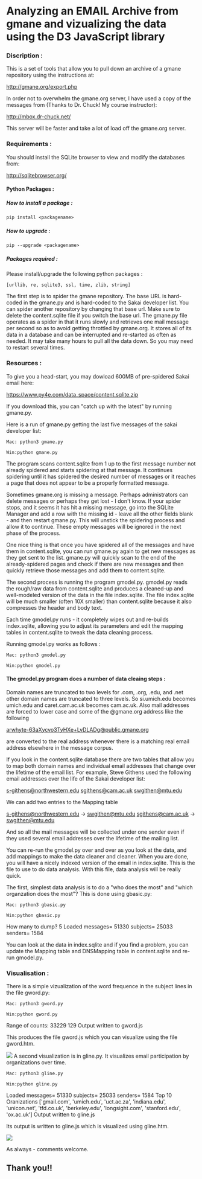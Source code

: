 <h1>Analyzing an EMAIL Archive from gmane and vizualizing the data using the D3 JavaScript library</h1>

<h3> Discription :</h3>

This is a set of tools that allow you to pull down an archive
of a gmane repository using the instructions at:

http://gmane.org/export.php

In order not to overwhelm the gmane.org server, I have used 
a copy of the messages from (Thanks to Dr. Chuck! My course instructor): 

http://mbox.dr-chuck.net/

This server will be faster and take a lot of load off the 
gmane.org server.

<h3>Requirements : </h3>

You should install the SQLite browser to view and modify the databases from:

http://sqlitebrowser.org/

<h4> Python Packages : </h4>

<h5>How to install a package :</h5>

    pip install <packagename>
    
<h5> How to upgrade :</h5>

    pip --upgrade <packagename>
   
<h5> Packages required : </h5>
Please install/upgrade the following python packages :

    [urllib, re, sqlite3, ssl, time, zlib, string]

The first step is to spider the gmane repository.  The base URL 
is hard-coded in the gmane.py and is hard-coded to the Sakai
developer list.  You can spider another repository by changing that
base url.   Make sure to delete the content.sqlite file if you 
switch the base url.  The gmane.py file operates as a spider in 
that it runs slowly and retrieves one mail message per second so 
as to avoid getting throttled by gmane.org.   It stores all of
its data in a database and can be interrupted and re-started 
as often as needed.   It may take many hours to pull all the data
down.  So you may need to restart several times.

<h3> Resources : </h3>
To give you a head-start, you may dowload 600MB of pre-spidered Sakai 
email here:

https://www.py4e.com/data_space/content.sqlite.zip

If you download this, you can "catch up with the latest" by
running gmane.py.

Here is a run of gmane.py getting the last five messages of the
sakai developer list:


    Mac: python3 gmane.py 

    Win:python gmane.py 


The program scans content.sqlite from 1 up to the first message number not
already spidered and starts spidering at that message.  It continues spidering
until it has spidered the desired number of messages or it reaches a page
that does not appear to be a properly formatted message.

Sometimes gmane.org is missing a message.  Perhaps administrators can delete messages
or perhaps they get lost - I don't know.   If your spider stops, and it seems it has hit
a missing message, go into the SQLite Manager and add a row with the missing id - leave
all the other fields blank - and then restart gmane.py.   This will unstick the 
spidering process and allow it to continue.  These empty messages will be ignored in the next
phase of the process.

One nice thing is that once you have spidered all of the messages and have them in 
content.sqlite, you can run gmane.py again to get new messages as they get sent to the
list.  gmane.py will quickly scan to the end of the already-spidered pages and check 
if there are new messages and then quickly retrieve those messages and add them 
to content.sqlite.

The second process is running the program gmodel.py.  gmodel.py reads the rough/raw 
data from content.sqlite and produces a cleaned-up and well-modeled version of the 
data in the file index.sqlite.  The file index.sqlite will be much smaller (often 10X
smaller) than content.sqlite because it also compresses the header and body text.

Each time gmodel.py runs - it completely wipes out and re-builds index.sqlite, allowing
you to adjust its parameters and edit the mapping tables in content.sqlite to tweak the 
data cleaning process.

Running gmodel.py works as follows :

    Mac: python3 gmodel.py

    Win:python gmodel.py

<h4>The gmodel.py program does a number of data cleaing steps :</h4>

Domain names are truncated to two levels for .com, .org, .edu, and .net 
other domain names are truncated to three levels.  So si.umich.edu becomes
umich.edu and caret.cam.ac.uk becomes cam.ac.uk.   Also mail addresses are
forced to lower case and some of the @gmane.org address like the following

   arwhyte-63aXycvo3TyHXe+LvDLADg@public.gmane.org

are converted to the real address whenever there is a matching real email
address elsewhere in the message corpus.

If you look in the content.sqlite database there are two tables that allow
you to map both domain names and individual email addresses that change over 
the lifetime of the email list.  For example, Steve Githens used the following
email addresses over the life of the Sakai developer list:

s-githens@northwestern.edu
sgithens@cam.ac.uk
swgithen@mtu.edu

We can add two entries to the Mapping table

s-githens@northwestern.edu ->  swgithen@mtu.edu
sgithens@cam.ac.uk -> swgithen@mtu.edu

And so all the mail messages will be collected under one sender even if 
they used several email addresses over the lifetime of the mailing list.


You can re-run the gmodel.py over and over as you look at the data, and add mappings
to make the data cleaner and cleaner.   When you are done, you will have a nicely
indexed version of the email in index.sqlite.   This is the file to use to do data
analysis.   With this file, data analysis will be really quick.

The first, simplest data analysis is to do a "who does the most" and "which 
organzation does the most"?  This is done using gbasic.py:

    Mac: python3 gbasic.py

    Win:python gbasic.py 

How many to dump? 5
Loaded messages= 51330 subjects= 25033 senders= 1584

You can look at the data in index.sqlite and if you find a problem, you 
can update the Mapping table and DNSMapping table in content.sqlite and
re-run gmodel.py.

<h3> Visualisation : </h3>

There is a simple vizualization of the word frequence in the subject lines
in the file gword.py:

    Mac: python3 gword.py

    Win:python gword.py

Range of counts: 33229 129
Output written to gword.js

This produces the file gword.js which you can visualize using the file 
gword.htm.

![](https://github.com/shub-garg/Email-Crawler-Analyser-and-Visualizer/blob/main/Code/Images/gword.PNG)
A second visualization is in gline.py.  It visualizes email participation by 
organizations over time.

    Mac: python3 gline.py 

    Win:python gline.py 

Loaded messages= 51330 subjects= 25033 senders= 1584
Top 10 Oranizations
['gmail.com', 'umich.edu', 'uct.ac.za', 'indiana.edu', 'unicon.net', 'tfd.co.uk', 'berkeley.edu', 'longsight.com', 'stanford.edu', 'ox.ac.uk']
Output written to gline.js

Its output is written to gline.js which is visualized using gline.htm.

![](https://github.com/shub-garg/Email-Crawler-Analyser-and-Visualizer/blob/main/Code/Images/gline.PNG)

As always - comments welcome.
<h2>Thank you!!</h2>
